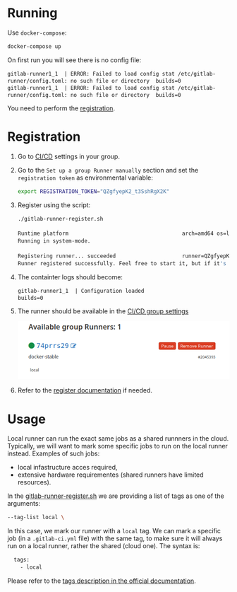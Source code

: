 # Running

Use `docker-compose`:

```bash
docker-compose up
```

On first run you will see there is no config file:

```
gitlab-runner1_1  | ERROR: Failed to load config stat /etc/gitlab-runner/config.toml: no such file or directory  builds=0
gitlab-runner1_1  | ERROR: Failed to load config stat /etc/gitlab-runner/config.toml: no such file or directory  builds=0
```

You need to perform the [registration](#register).

# Registration

1. Go to [CI/CD](https://gitlab.com/groups/trenchboot1/-/settings/ci_cd) settings
   in your group.

1. Go to the `Set up a group Runner manually` section and set the
   `registration token` as environmental variable:

   ```bash
   export REGISTRATION_TOKEN="QZgfyepK2_t3SshRgX2K"
   ```

1. Register using the script:

   ```bash
   ./gitlab-runner-register.sh

   Runtime platform                                    arch=amd64 os=linux pid=142 revision=ce065b93 version=12.10.1
   Running in system-mode.

   Registering runner... succeeded                     runner=QZgfyepK
   Runner registered successfully. Feel free to start it, but if it's running already the config should be automatically reloaded!
   ```

1. The containter logs should become:

   ```
   gitlab-runner1_1  | Configuration loaded                                builds=0
   ```

1. The runner should be available in the
   [CI/CD group settings](https://gitlab.com/groups/trenchboot1/-/settings/ci_cd#runners-settings)

   ![img/registered_local_runner.png](img/registered_local_runner.png)

1. Refer to the
   [register documentation](https://docs.gitlab.com/runner/register/index.html)
   if needed.

# Usage

Local runner can run the exact same jobs as a shared runnners in the cloud.
Typically, we will want to mark some specific jobs to run on the local runner
instead. Examples of such jobs:
- local infastructure acces required,
- extensive hardware requirementes (shared runners have limited resources).

In the [gitlab-runner-register.sh](gitlab-runner/gitlab-runner-register.sh) we
are providing a list of tags as one of the arguments:

```bash
--tag-list local \
```

In this case, we mark our runner with a `local` tag. We can mark a specific job
(in a `.gitlab-ci.yml` file) with the same tag, to make sure it will always run
on a local runner, rather the shared (cloud one). The syntax is:

```bash
  tags:
    - local
```

Please refer to the
[tags description in the official documentation](https://docs.gitlab.com/ee/ci/yaml/#tags).
